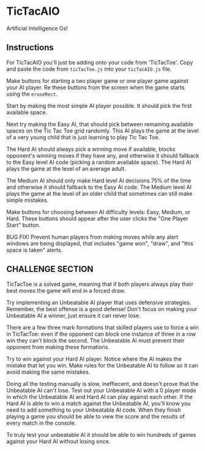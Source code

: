 # TicTacAIO

Artificial Intelligence Os!

## Instructions

For TicTacAIO you'll just be adding onto your code from 'TicTacToe'. Copy and paste the code from `ticTacToe.js` into your `ticTacAIO.js` file.

Make buttons for starting a two player game or one player game against your AI player. Re these buttons from the screen when the game starts using the `eraseRect`.

Start by making the most simple AI player possible. It should pick the first available space.

Next try making the Easy AI, that should pick between remaining available spaces on the Tic Tac Toe grid randomly. This AI plays the game at the level of a very young child that is just learning to play Tic Tac Toe.

The Hard AI should always pick a winning move if available, blocks opponent's winning moves if they have any, and otherwise it should fallback to the Easy level AI code (picking a random available space). The Hard AI plays the game at the level of an average adult.

The Medium AI should only make Hard level AI decisions 75% of the time and otherwise it should fallback to the Easy AI code. The Medium level AI plays the game at the level of an older child that sometimes can still make simple mistakes.

Make buttons for choosing between AI difficulty levels: Easy, Medium, or Hard. These buttons should appear after the user clicks the "One Player Start" button.

BUG FIX! Prevent human players from making moves while any alert windows are being displayed, that includes "game won", "draw", and "this space is taken" alerts.

## CHALLENGE SECTION

TicTacToe is a solved game, meaning that if both players always play their best moves the game will end in a forced draw.

Try implementing an Unbeatable AI player that uses defensive strategies. Remember, the best offense is a good defense! Don't focus on making your Unbeatable AI a winner, just ensure it can never lose.

There are a few three mark formations that skilled players use to force a win in TicTacToe: even if the opponent can block one instance of three in a row win they can't block the second. The Unbeatable AI must prevent their opponent from making these formations.

Try to win against your Hard AI player. Notice where the AI makes the mistake that let you win. Make rules for the Unbeatable AI to follow so it can avoid making the same mistakes.

Doing all the testing manually is slow, ineffiecent, and doesn't prove that the Unbeatable AI can't lose. Test out your Unbeatable AI with a 0 player mode in which the Unbeatable AI and Hard AI can play against each other. If the Hard AI is able to win a match against the Unbeatable AI, you'll know you need to add something to your Unbeatable AI code. When they finish playing a game you should be able to view the score and the results of every match in the console.

To truly test your unbeatable AI it should be able to win hundreds of games against your Hard AI without losing once.
